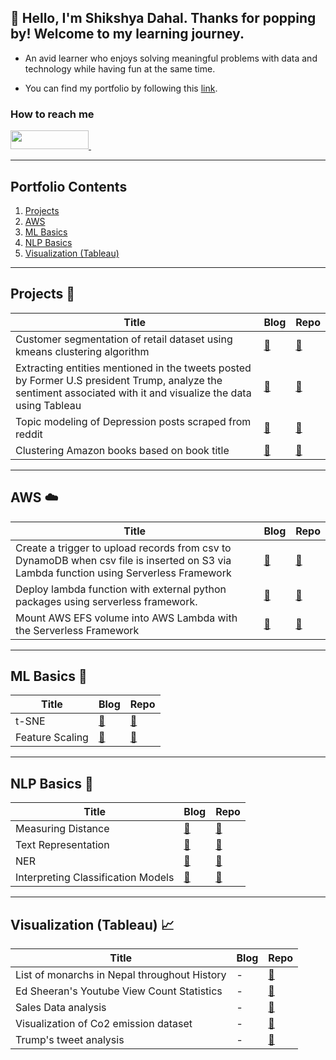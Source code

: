 ## 👋 Hello, I'm Shikshya Dahal. Thanks for popping by! Welcome to my learning journey.

- An avid learner who enjoys solving meaningful problems with data and technology while having fun at the same time. 

- You can find my portfolio by following this [link](https://shikshya1.github.io/portfolio/).


<h3> How to reach me </h3>
<div>
    <a href="https://www.linkedin.com/in/shikshya-dahal/" target="_blank">
        <img src="https://img.shields.io/badge/LinkedIn-0077B5?style=for-the-badge&logo=linkedin&logoColor=white" height="30" width="125px">
    </a>&nbsp
    
</div>
<hr>


## Portfolio Contents
1. [Projects](#projects)
2. [AWS](#aws)
3. [ML Basics](#ml-basics)
4. [NLP Basics](#nlp-basics)
5. [Visualization (Tableau)](#visualization)


___
<a name="projects"></a>
## Projects :round_pushpin:
| Title | Blog | Repo |
| --- | --- | --- |
| Customer segmentation of retail dataset using kmeans clustering algorithm | [:link:](https://shikshya1.github.io/portfolio/projects/customer_segmentation/) | [:link:](https://github.com/shikshya1/projects/tree/main/clustering) |
| Extracting entities mentioned in the tweets posted by Former U.S president Trump, analyze the sentiment associated with it and visualize the data using Tableau | [:link:](https://shikshya1.github.io/portfolio/projects/trump_tweet_analysis/) | [:link:](https://github.com/shikshya1/projects/tree/main/trump_tweets_analysis) |
| Topic modeling of Depression posts scraped from reddit | [:link:](https://shikshya1.github.io/portfolio/projects/topic_modeling/) | [:link:](https://github.com/shikshya1/projects/tree/main/topic-modeling) |
| Clustering Amazon books based on book title | [:link:](https://shikshya1.github.io/portfolio/ml/project-3/) | [:link:](https://github.com/shikshya1/ML_Basics/tree/main/KMeans%20clustering) |


___
<a name="aws"></a>
## AWS :cloud:  
| Title | Blog | Repo |
| --- | --- | --- | 
| Create a trigger to upload records from csv to DynamoDB when csv file is inserted on S3 via Lambda function using Serverless Framework | [:link:](https://shikshya1.github.io/portfolio/aws/project-2/) | [:link:](https://github.com/shikshya1/aws-serverless/tree/main/s3-trigger-event) | 
| Deploy lambda function with external python packages using serverless framework. | [:link:](https://shikshya1.github.io/portfolio/aws/project-1/) | [:link:](https://github.com/shikshya1/aws-serverless/tree/main/serverless-lambda-layer) | 
| Mount AWS EFS volume into AWS Lambda with the Serverless Framework | [:link:](https://shikshya1.github.io/portfolio/aws/project-2-copy/) | [:link:](https://github.com/shikshya1/aws-serverless/tree/main/sentence-similarity-efs) | 

    
___
<a name="ml-basics"></a>
## ML Basics :brain:
| Title | Blog | Repo |
| --- | --- | --- |
| t-SNE | [:link:](https://shikshya1.github.io/portfolio/ml/project-2/) | [:link:](https://github.com/shikshya1/ML_Basics/tree/main/t-sne) |
| Feature Scaling | [:link:](https://shikshya1.github.io/portfolio/ml/project-1/) | [:link:](https://github.com/shikshya1/ML_Basics/tree/main/Feature%20Scaling) |
  
___
<a name="nlp-basics"></a>
## NLP Basics :open_book:
| Title | Blog | Repo |
| --- | --- | --- |
| Measuring Distance | [:link:](https://shikshya1.github.io/portfolio/nlp/project-6/) | [:link:](https://github.com/shikshya1/NLP/tree/main/Measuring%20Distance) |
| Text Representation | [:link:](https://shikshya1.github.io/portfolio/nlp/project-5/) | [:link:](https://github.com/shikshya1/NLP/tree/main/Text%20representation) |
| NER | [:link:](https://shikshya1.github.io/portfolio/nlp/project-4/) | [:link:](https://github.com/shikshya1/NLP/tree/main/NER) |
|Interpreting Classification Models | [:link:](https://shikshya1.github.io/portfolio/nlp/project-2/) | [:link:](https://github.com/shikshya1/NLP/tree/main/Interpreting%20classification%20models) |

 
___
<a name="visualization"></a>
## Visualization (Tableau) :chart_with_upwards_trend:
| Title | Blog | Repo |
| --- | --- | --- |
| List of monarchs in Nepal throughout History | - | [:link:](https://public.tableau.com/app/profile/shikshya4995/viz/monarchy-timeline/Dashboard1) |
| Ed Sheeran's Youtube View Count Statistics  | - | [:link:](https://public.tableau.com/app/profile/shikshya4995/viz/Ed-Sheeran-Youtube-analysis/Dashboard1) |
| Sales Data analysis | - | [:link:](https://public.tableau.com/app/profile/shikshya4995/viz/Salesdata_16731737769710/Dashboard5) |
| Visualization of Co2 emission dataset | - | [:link:](https://public.tableau.com/app/profile/shikshya4995/viz/Co2emissiondataset/Dashboard1) |
| Trump's tweet analysis | - | [:link:](https://public.tableau.com/app/profile/shikshya4995/viz/trumpstweetanalysis/tweetanalysis) |
